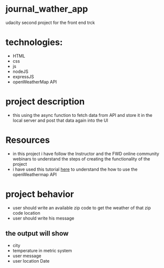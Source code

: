 # journal_wather_app
udacity second project for the front end trck

# technologies:
- HTML
- css
- js
- nodeJS
- expressJS
- openWeatherMap API

# project description 
- this using the async function to fetch data from API and store it in the local server 
and post that data again into the UI

# Resources
- in this project i have follow the Instructor and the FWD online community webinars to understand the steps of creating the functionality of the project 
- i have used this tutorial [here](https://www.youtube.com/watch?v=nGVoHEZojiQ) to understand the how to use the openWeathermap API

# project behavior 
- user should write an available zip code to get the weather of that zip code location
- user should write his message 
## the output will show 
- city 
- temperature in metric system 
- user message 
- user location Date

